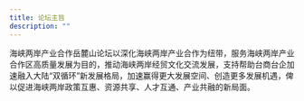 ```yaml
---
title: 论坛主旨
description: ""
---
```

海峡两岸产业合作岳麓山论坛以深化海峡两岸产业合作为纽带，服务海峡两岸产业合作区高质量发展为目的，推动海峡两岸经贸文化交流发展，支持帮助台商台企加速融入大陆“双循环”新发展格局，加速赢得更大发展空间、创造更多发展机遇，俾以促进海峡两岸政策互惠、资源共享、人才互通、产业共融的新局面。